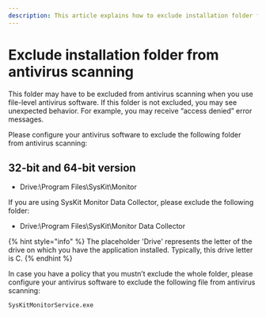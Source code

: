 ```yaml
---
description: This article explains how to exclude installation folder from antivirus scanning on Windows Server 2008 or later.
---
```


# Exclude installation folder from antivirus scanning

This folder may have to be excluded from antivirus scanning when you use file-level antivirus software. If this folder is not excluded, you may see unexpected behavior. For example, you may receive “access denied” error messages.

Please configure your antivirus software to exclude the following folder from antivirus scanning:

## 32-bit and 64-bit version

* Drive:\Program Files\SysKit\Monitor

If you are using SysKit Monitor Data Collector, please exclude the following folder:

* Drive:\Program Files\SysKit\Monitor Data Collector

{% hint style="info" %}
The placeholder 'Drive' represents the letter of the drive on which you have the application installed. Typically, this drive letter is C.
{% endhint %}

In case you have a policy that you mustn’t exclude the whole folder, please configure your antivirus software to exclude the following file from antivirus scanning:

`SysKitMonitorService.exe`

